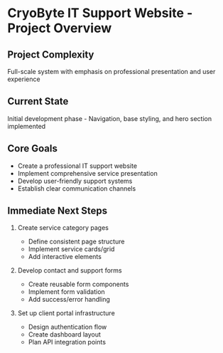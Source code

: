# CryoByte IT Support Website - Project Overview

## Project Complexity
Full-scale system with emphasis on professional presentation and user experience

## Current State
Initial development phase - Navigation, base styling, and hero section implemented

## Core Goals
- Create a professional IT support website
- Implement comprehensive service presentation
- Develop user-friendly support systems
- Establish clear communication channels

## Immediate Next Steps
1. Create service category pages
   - Define consistent page structure
   - Implement service cards/grid
   - Add interactive elements
   
2. Develop contact and support forms
   - Create reusable form components
   - Implement form validation
   - Add success/error handling
   
3. Set up client portal infrastructure
   - Design authentication flow
   - Create dashboard layout
   - Plan API integration points
